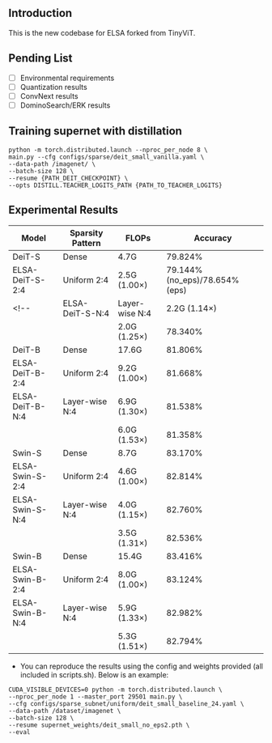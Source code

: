 ## Introduction
This is the new codebase for ELSA forked from TinyViT.

## Pending List
- [ ] Environmental requirements
- [ ] Quantization results
- [ ] ConvNext results
- [ ] DominoSearch/ERK results  

## Training supernet with distillation
```
python -m torch.distributed.launch --nproc_per_node 8 \
main.py --cfg configs/sparse/deit_small_vanilla.yaml \
--data-path /imagenet/ \
--batch-size 128 \
--resume {PATH_DEIT_CHECKPOINT} \
--opts DISTILL.TEACHER_LOGITS_PATH {PATH_TO_TEACHER_LOGITS}
```

## Experimental Results
| Model            | Sparsity Pattern | FLOPs          | Accuracy |
|------------------|------------------|----------------|----------|
| DeiT-S           | Dense            | 4.7G           | 79.824%  |
| ELSA-DeiT-S-2:4  | Uniform 2:4      | 2.5G (1.00×)   | 79.144%(no_eps)/78.654%(eps)  | 
<!-- | ELSA-DeiT-S-N:4  | Layer-wise N:4   | 2.2G (1.14×)   | 79.0%  | -->
|                  |                  | 2.0G (1.25×)   | 78.340%  |
| DeiT-B           | Dense            | 17.6G          | 81.806%  |
| ELSA-DeiT-B-2:4  | Uniform 2:4      | 9.2G (1.00×)   | 81.668%  |
| ELSA-DeiT-B-N:4  | Layer-wise N:4   | 6.9G (1.30×)   | 81.538%  |
|                  |                  | 6.0G (1.53×)   | 81.358%  |
| Swin-S           | Dense            | 8.7G           | 83.170%  |
| ELSA-Swin-S-2:4  | Uniform 2:4      | 4.6G (1.00×)   | 82.814%  |
| ELSA-Swin-S-N:4  | Layer-wise N:4   | 4.0G (1.15×)   | 82.760%  |
|                  |                  | 3.5G (1.31×)   | 82.536%  |
| Swin-B           | Dense            | 15.4G          | 83.416%  |
| ELSA-Swin-B-2:4  | Uniform 2:4      | 8.0G (1.00×)   | 83.124%  | 
| ELSA-Swin-B-N:4  | Layer-wise N:4   | 5.9G (1.33×)   | 82.982%  |
|                  |                  | 5.3G (1.51×)   | 82.794%  |

- You can reproduce the results using the config and weights provided (all included in scripts.sh). Below is an example:
```
CUDA_VISIBLE_DEVICES=0 python -m torch.distributed.launch \
--nproc_per_node 1 --master_port 29501 main.py \
--cfg configs/sparse_subnet/uniform/deit_small_baseline_24.yaml \
--data-path /dataset/imagenet \
--batch-size 128 \
--resume supernet_weights/deit_small_no_eps2.pth \
--eval
```